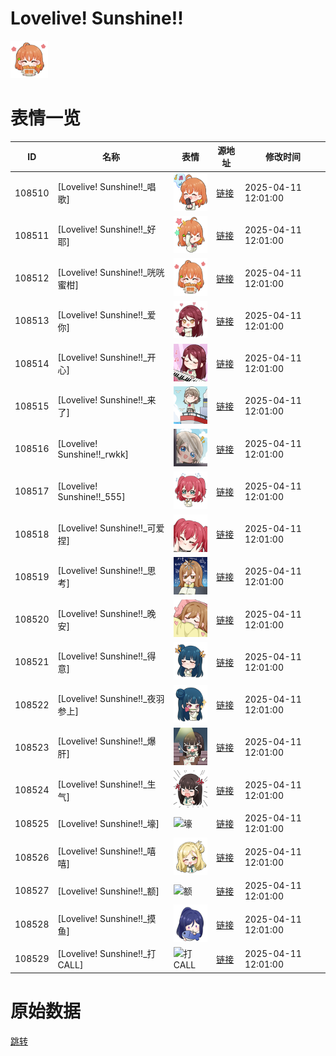 # Lovelive! Sunshine!!

<img src="./cover.png" height="60" alt="cover" />

# 表情一览

|ID|名称|表情|源地址|修改时间|
|----|----|----|----|----|
|108510|[Lovelive! Sunshine!!_唱歌]|<img src="./pic/108510_%5BLovelive! Sunshine!!_唱歌%5D.png" height="60" alt="唱歌"/>|[链接](https://i0.hdslb.com/bfs/garb/1068049c8fde75078bc8728f22fd8bfaf310d3cc.png)|2025-04-11 12:01:00|
|108511|[Lovelive! Sunshine!!_好耶]|<img src="./pic/108511_%5BLovelive! Sunshine!!_好耶%5D.png" height="60" alt="好耶"/>|[链接](https://i0.hdslb.com/bfs/garb/eaa4d8ee65100d7bc512ffa76d9a5b4583667ea2.png)|2025-04-11 12:01:00|
|108512|[Lovelive! Sunshine!!_咣咣蜜柑]|<img src="./pic/108512_%5BLovelive! Sunshine!!_咣咣蜜柑%5D.png" height="60" alt="咣咣蜜柑"/>|[链接](https://i0.hdslb.com/bfs/garb/29f4ae6c3157c12641d1af1398c80c6d694e3d02.png)|2025-04-11 12:01:00|
|108513|[Lovelive! Sunshine!!_爱你]|<img src="./pic/108513_%5BLovelive! Sunshine!!_爱你%5D.png" height="60" alt="爱你"/>|[链接](https://i0.hdslb.com/bfs/garb/1fac7ccf54ae5cc315659bfd5ff2899ce1f206ab.png)|2025-04-11 12:01:00|
|108514|[Lovelive! Sunshine!!_开心]|<img src="./pic/108514_%5BLovelive! Sunshine!!_开心%5D.png" height="60" alt="开心"/>|[链接](https://i0.hdslb.com/bfs/garb/b9db76d1ad7587afc9997572495a1029b28df5f8.png)|2025-04-11 12:01:00|
|108515|[Lovelive! Sunshine!!_来了]|<img src="./pic/108515_%5BLovelive! Sunshine!!_来了%5D.png" height="60" alt="来了"/>|[链接](https://i0.hdslb.com/bfs/garb/1db15a80975c8c9202b8d71e0b063193f6c07d5e.png)|2025-04-11 12:01:00|
|108516|[Lovelive! Sunshine!!_rwkk]|<img src="./pic/108516_%5BLovelive! Sunshine!!_rwkk%5D.png" height="60" alt="rwkk"/>|[链接](https://i0.hdslb.com/bfs/garb/2a91bab57c3c3e06b73e99695cabebe962f124f8.png)|2025-04-11 12:01:00|
|108517|[Lovelive! Sunshine!!_555]|<img src="./pic/108517_%5BLovelive! Sunshine!!_555%5D.png" height="60" alt="555"/>|[链接](https://i0.hdslb.com/bfs/garb/30df8601feb5ed85f99ed0afdadb252d19047195.png)|2025-04-11 12:01:00|
|108518|[Lovelive! Sunshine!!_可爱捏]|<img src="./pic/108518_%5BLovelive! Sunshine!!_可爱捏%5D.png" height="60" alt="可爱捏"/>|[链接](https://i0.hdslb.com/bfs/garb/53208fdbbff3599b58cfc3a7230903e39205b294.png)|2025-04-11 12:01:00|
|108519|[Lovelive! Sunshine!!_思考]|<img src="./pic/108519_%5BLovelive! Sunshine!!_思考%5D.png" height="60" alt="思考"/>|[链接](https://i0.hdslb.com/bfs/garb/fcb6f645362e01ff1566ad2502fcc2efe3553e2a.png)|2025-04-11 12:01:00|
|108520|[Lovelive! Sunshine!!_晚安]|<img src="./pic/108520_%5BLovelive! Sunshine!!_晚安%5D.png" height="60" alt="晚安"/>|[链接](https://i0.hdslb.com/bfs/garb/941e3cac2a4dcdc460636cea51a155ad462dbc48.png)|2025-04-11 12:01:00|
|108521|[Lovelive! Sunshine!!_得意]|<img src="./pic/108521_%5BLovelive! Sunshine!!_得意%5D.png" height="60" alt="得意"/>|[链接](https://i0.hdslb.com/bfs/garb/0b5170d0c6d3e39746a707c593e304aae8980d8f.png)|2025-04-11 12:01:00|
|108522|[Lovelive! Sunshine!!_夜羽参上]|<img src="./pic/108522_%5BLovelive! Sunshine!!_夜羽参上%5D.png" height="60" alt="夜羽参上"/>|[链接](https://i0.hdslb.com/bfs/garb/3be4a310cbe1de89dd11446e6b640a0b3a825f08.png)|2025-04-11 12:01:00|
|108523|[Lovelive! Sunshine!!_爆肝]|<img src="./pic/108523_%5BLovelive! Sunshine!!_爆肝%5D.png" height="60" alt="爆肝"/>|[链接](https://i0.hdslb.com/bfs/garb/2d72bef08247ee7535ed857ae0e322c81e9d2498.png)|2025-04-11 12:01:00|
|108524|[Lovelive! Sunshine!!_生气]|<img src="./pic/108524_%5BLovelive! Sunshine!!_生气%5D.png" height="60" alt="生气"/>|[链接](https://i0.hdslb.com/bfs/garb/06d70323d9a5f7ec67d92189acc3cf5db7d8c3b5.png)|2025-04-11 12:01:00|
|108525|[Lovelive! Sunshine!!_壕]|<img src="./pic/108525_%5BLovelive! Sunshine!!_壕%5D.png" height="60" alt="壕"/>|[链接](https://i0.hdslb.com/bfs/garb/7ad80358edade032349d33429fb6bada89f8ac03.png)|2025-04-11 12:01:00|
|108526|[Lovelive! Sunshine!!_嘻嘻]|<img src="./pic/108526_%5BLovelive! Sunshine!!_嘻嘻%5D.png" height="60" alt="嘻嘻"/>|[链接](https://i0.hdslb.com/bfs/garb/717889a47aa73662096cb222eebfc074c2596788.png)|2025-04-11 12:01:00|
|108527|[Lovelive! Sunshine!!_额]|<img src="./pic/108527_%5BLovelive! Sunshine!!_额%5D.png" height="60" alt="额"/>|[链接](https://i0.hdslb.com/bfs/garb/44d1e25a78b02f8d7585d51443a28bc9bb7b32c7.png)|2025-04-11 12:01:00|
|108528|[Lovelive! Sunshine!!_摸鱼]|<img src="./pic/108528_%5BLovelive! Sunshine!!_摸鱼%5D.png" height="60" alt="摸鱼"/>|[链接](https://i0.hdslb.com/bfs/garb/dce159961c81f32067b14aa46e879587a8394dda.png)|2025-04-11 12:01:00|
|108529|[Lovelive! Sunshine!!_打CALL]|<img src="./pic/108529_%5BLovelive! Sunshine!!_打CALL%5D.png" height="60" alt="打CALL"/>|[链接](https://i0.hdslb.com/bfs/garb/852d3511e71cd57979858cb39bd05dcdc47befbb.png)|2025-04-11 12:01:00|

# 原始数据

[跳转](./raw.json)

